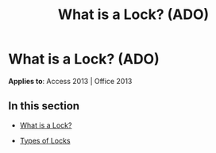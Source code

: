 ﻿---
title: What is a Lock? (ADO)
TOCTitle: What is a Lock?
ms:assetid: 4afca839-ccc6-4310-8cda-a31374fe2433
ms:mtpsurl: https://msdn.microsoft.com/library/JJ249233(v=office.15)
ms:contentKeyID: 48544680
ms.date: 09/18/2015
mtps_version: v=office.15
---

# What is a Lock? (ADO)


**Applies to**: Access 2013 | Office 2013

## In this section

  - [What is a Lock?](what-is-a-lock.md)

  - [Types of Locks](types-of-locks.md)

